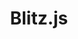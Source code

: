 ---
codehost: https://github.com/blitz-js/blitz
logohandle: blitzjs
sort: blitzjs
title: Blitz.js
website: https://blitzjs.com/
---